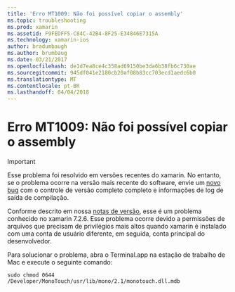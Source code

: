 ```yaml
---
title: 'Erro MT1009: Não foi possível copiar o assembly'
ms.topic: troubleshooting
ms.prod: xamarin
ms.assetid: F9FEDFF5-C84C-42B4-8F25-E34846E7315A
ms.technology: xamarin-ios
author: bradumbaugh
ms.author: brumbaug
ms.date: 03/21/2017
ms.openlocfilehash: de1d7ea8ce4c358ad69150be3da6b38fb6c730ae
ms.sourcegitcommit: 945df041e2180cb20af08b83cc703ecd1aedc6b0
ms.translationtype: MT
ms.contentlocale: pt-BR
ms.lasthandoff: 04/04/2018
---
```

# <a name="error-mt1009-could-not-copy-the-assembly"></a>Erro MT1009: Não foi possível copiar o assembly

> [!IMPORTANT]
> Esse problema foi resolvido em versões recentes do xamarin. No entanto, se o problema ocorre na versão mais recente do software, envie um [novo bug](~/cross-platform/troubleshooting/questions/howto-file-bug.md) com o controle de versão completo completo e informações de log de saída de compilação.

Conforme descrito em nossa [notas de versão](https://developer.xamarin.com/releases/ios/xamarin.ios_7/xamarin.ios_7.2/), esse é um problema conhecido no xamarin 7.2.6. Esse problema ocorre devido a permissões de arquivos que precisam de privilégios mais altos quando xamarin é instalado com uma conta de usuário diferente, em seguida, conta principal do desenvolvedor.

Para solucionar o problema, abra o Terminal.app na estação de trabalho de Mac e execute o seguinte comando:

`sudo chmod 0644 /Developer/MonoTouch/usr/lib/mono/2.1/monotouch.dll.mdb`

